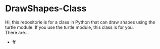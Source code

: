 # DrawShapes-Class

Hi, this repositorie is for a class in Python
that can draw shapes using the turtle module.
If you use the turtle module, this class is for you.                          
There are...
* ff

